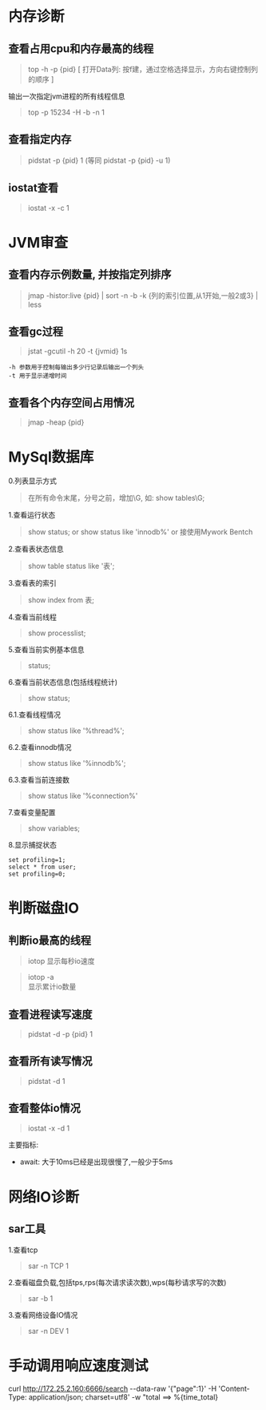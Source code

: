 # 内存诊断
## 查看占用cpu和内存最高的线程
> top -h -p {pid}
[  打开Data列: 按f建，通过空格选择显示，方向右键控制列的顺序 ]

输出一次指定jvm进程的所有线程信息
> top -p 15234 -H -b -n 1


## 查看指定内存
> pidstat -p {pid} 1
(等同 pidstat -p {pid} -u 1)



## iostat查看
> iostat -x -c 1





# JVM审查

## 查看内存示例数量, 并按指定列排序
> jmap -histor:live {pid} | sort -n -b -k {列的索引位置,从1开始,一般2或3} | less

## 查看gc过程
> jstat -gcutil -h 20 -t {jvmid} 1s
```
-h 参数用于控制每输出多少行记录后输出一个列头
-t 用于显示递增时间
```

## 查看各个内存空间占用情况
> jmap -heap {pid}




# MySql数据库
0.列表显示方式
> 在所有命令末尾，分号之前，增加\G, 如: show tables\G;



1.查看运行状态
> show status;
or
> show status like 'innodb%'
or
> 接使用Mywork Bentch

2.查看表状态信息 
> show table status like '表';

3.查看表的索引 
> show index from 表;

4.查看当前线程 
> show processlist;

5.查看当前实例基本信息
> status;

6.查看当前状态信息(包括线程统计)
> show status;

6.1.查看线程情况
> show status like '%thread%';

6.2.查看innodb情况
> show status like '%innodb%';

6.3.查看当前连接数
> show status like '%connection%'

7.查看变量配置
> show variables;

8.显示捕捉状态
```
set profiling=1;
select * from user;
set profiling=0;
```




# 判断磁盘IO

## 判断io最高的线程

> iotop
显示每秒io速度

> iotop -a  
显示累计io数量 

## 查看进程读写速度
> pidstat -d -p {pid} 1

## 查看所有读写情况
> pidstat -d 1

## 查看整体io情况
> iostat -x -d 1

主要指标:
- await: 大于10ms已经是出现很慢了,一般少于5ms


# 网络IO诊断
## sar工具
1.查看tcp
> sar -n TCP 1

2.查看磁盘负载,包括tps,rps(每次请求读次数),wps(每秒请求写的次数)
> sar -b 1

3.查看网络设备IO情况
> sar -n DEV 1



# 手动调用响应速度测试
curl http://172.25.2.160:6666/search --data-raw '{"page":1}' -H 'Content-Type: application/json; charset=utf8' -w "total ==> %{time_total}

